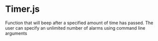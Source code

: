 # Timer.js
Function that will beep after a specified amount of time has passed. The user can specify an unlimited number of alarms using command line arguments
